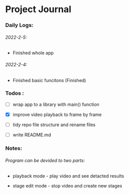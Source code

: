 # Project Journal

### Daily Logs:

###### 2022-2-5:

- Finished whole app

###### 2022-2-4:

- Finished basic funcitons (Finished)

### Todos :

- [ ] wrap app to a library with main() function

- [x] improve video playback to frame by frame

- [ ] tidy repo file structure and rename files

- [ ] write README.md

### Notes:

###### Program can be devided to two parts:

- playback mode - play video and see detacted results

- stage edit mode - stop video and create new stages

    
